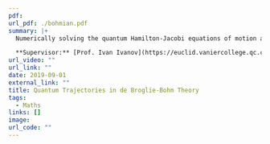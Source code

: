```yaml
---
pdf: 
url_pdf: ./bohmian.pdf
summary: |+
  Numerically solving the quantum Hamilton-Jacobi equations of motion and generating trajectories for de Broglie-Bohm theory with recurrent neural networks and the Crank- Nicolson method.

  **Supervisor:** [Prof. Ivan Ivanov](https://euclid.vaniercollege.qc.ca/~iti/).
url_video: ""
url_link: ""
date: 2019-09-01
external_link: ""
title: Quantum Trajectories in de Broglie-Bohm Theory
tags:
  - Maths
links: []
image: 
url_code: ""
---
```

